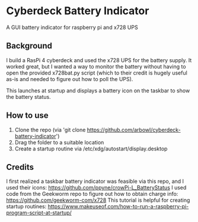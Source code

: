 # Cyberdeck Battery Indicator
A GUI battery indicator for raspberry pi and x728 UPS

## Background
I build a RasPi 4 cyberdeck and used the x728 UPS for the battery supply. It worked great, but I wanted a way to monitor the battery without having to open the provided x728bat.py script (which to their credit is hugely useful as-is and needed to figure out how to poll the UPS).

This launches at startup and displays a battery icon on the taskbar to show the battery status. 

## How to use
1. Clone the repo (via 'git clone https://github.com/arbowl/cyberdeck-battery-indicator')
2. Drag the folder to a suitable location
3. Create a startup routine via /etc/xdg/autostart/display.desktop

## Credits
I first realized a taskbar battery indicator was feasible via this repo, and I used their icons: https://github.com/ppyne/crowPi-L_BatteryStatus
I used code from the Geekworm repo to figure out how to obtain charge info: https://github.com/geekworm-com/x728
This tutorial is helpful for creating startup routines: https://www.makeuseof.com/how-to-run-a-raspberry-pi-program-script-at-startup/
